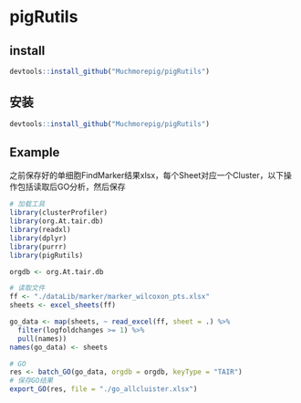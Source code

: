 # pigRutils

## install
```R
devtools::install_github("Muchmorepig/pigRutils")
```
## 安装
```R
devtools::install_github("Muchmorepig/pigRutils")
```

## Example
之前保存好的单细胞FindMarker结果xlsx，每个Sheet对应一个Cluster，以下操作包括读取后GO分析，然后保存
```R
# 加载工具
library(clusterProfiler)
library(org.At.tair.db)
library(readxl)
library(dplyr)
library(purrr)
library(pigRutils)

orgdb <- org.At.tair.db

# 读取文件
ff <- "./dataLib/marker/marker_wilcoxon_pts.xlsx"
sheets <- excel_sheets(ff)

go_data <- map(sheets, ~ read_excel(ff, sheet = .) %>%
  filter(logfoldchanges >= 1) %>%
  pull(names))
names(go_data) <- sheets

# GO
res <- batch_GO(go_data, orgdb = orgdb, keyType = "TAIR")
# 保存GO结果
export_GO(res, file = "./go_allcluister.xlsx")

```
